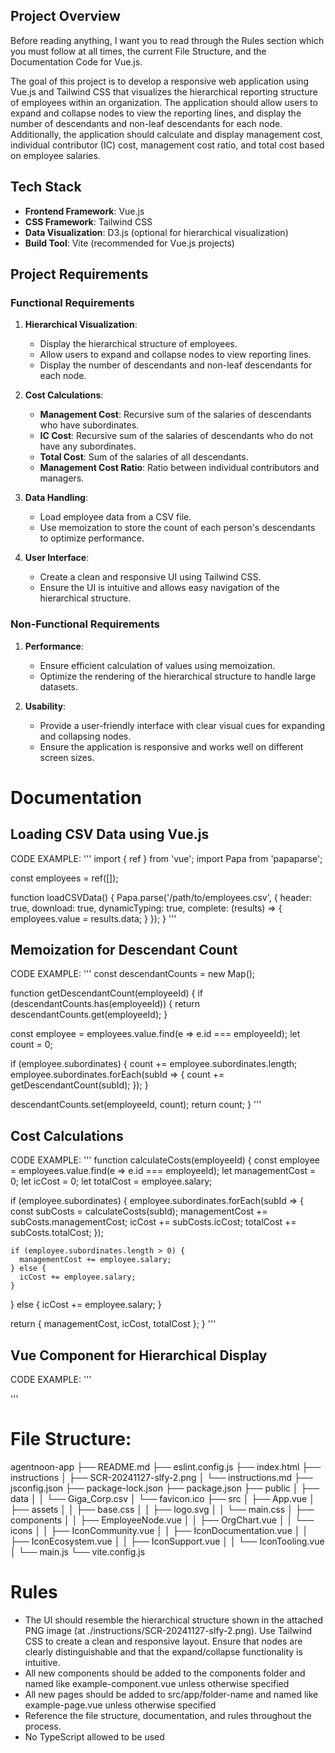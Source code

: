## Project Overview

Before reading anything, I want you to read through the Rules section which you must follow at all times, the current File Structure, and the Documentation Code for Vue.js.

The goal of this project is to develop a responsive web application using Vue.js and Tailwind CSS that visualizes the hierarchical reporting structure of employees within an organization. The application should allow users to expand and collapse nodes to view the reporting lines, and display the number of descendants and non-leaf descendants for each node. Additionally, the application should calculate and display management cost, individual contributor (IC) cost, management cost ratio, and total cost based on employee salaries.

## Tech Stack

- **Frontend Framework**: Vue.js
- **CSS Framework**: Tailwind CSS
- **Data Visualization**: D3.js (optional for hierarchical visualization)
- **Build Tool**: Vite (recommended for Vue.js projects)

## Project Requirements

### Functional Requirements

1. **Hierarchical Visualization**:
   - Display the hierarchical structure of employees.
   - Allow users to expand and collapse nodes to view reporting lines.
   - Display the number of descendants and non-leaf descendants for each node.

2. **Cost Calculations**:
   - **Management Cost**: Recursive sum of the salaries of descendants who have subordinates.
   - **IC Cost**: Recursive sum of the salaries of descendants who do not have any subordinates.
   - **Total Cost**: Sum of the salaries of all descendants.
   - **Management Cost Ratio**: Ratio between individual contributors and managers.

3. **Data Handling**:
   - Load employee data from a CSV file.
   - Use memoization to store the count of each person's descendants to optimize performance.

4. **User Interface**:
   - Create a clean and responsive UI using Tailwind CSS.
   - Ensure the UI is intuitive and allows easy navigation of the hierarchical structure.

### Non-Functional Requirements

1. **Performance**:
   - Ensure efficient calculation of values using memoization.
   - Optimize the rendering of the hierarchical structure to handle large datasets.

2. **Usability**:
   - Provide a user-friendly interface with clear visual cues for expanding and collapsing nodes.
   - Ensure the application is responsive and works well on different screen sizes.

# Documentation
## Loading CSV Data using Vue.js
CODE EXAMPLE:
'''
import { ref } from 'vue';
import Papa from 'papaparse';

const employees = ref([]);

function loadCSVData() {
  Papa.parse('/path/to/employees.csv', {
    header: true,
    download: true,
    dynamicTyping: true,
    complete: (results) => {
      employees.value = results.data;
    }
  });
}
'''
## Memoization for Descendant Count
CODE EXAMPLE:
'''
const descendantCounts = new Map();

function getDescendantCount(employeeId) {
  if (descendantCounts.has(employeeId)) {
    return descendantCounts.get(employeeId);
  }

  const employee = employees.value.find(e => e.id === employeeId);
  let count = 0;

  if (employee.subordinates) {
    count += employee.subordinates.length;
    employee.subordinates.forEach(subId => {
      count += getDescendantCount(subId);
    });
  }

  descendantCounts.set(employeeId, count);
  return count;
}
'''
## Cost Calculations
CODE EXAMPLE:
'''
function calculateCosts(employeeId) {
  const employee = employees.value.find(e => e.id === employeeId);
  let managementCost = 0;
  let icCost = 0;
  let totalCost = employee.salary;

  if (employee.subordinates) {
    employee.subordinates.forEach(subId => {
      const subCosts = calculateCosts(subId);
      managementCost += subCosts.managementCost;
      icCost += subCosts.icCost;
      totalCost += subCosts.totalCost;
    });

    if (employee.subordinates.length > 0) {
      managementCost += employee.salary;
    } else {
      icCost += employee.salary;
    }
  } else {
    icCost += employee.salary;
  }

  return { managementCost, icCost, totalCost };
}
'''

## Vue Component for Hierarchical Display
CODE EXAMPLE: 
''' 
<template>
  <div>
    <div v-for="employee in employees" :key="employee.id">
      <div @click="toggleNode(employee.id)">
        {{ employee.name }} ({{ getDescendantCount(employee.id) }} descendants)
      </div>
      <div v-if="expandedNodes.includes(employee.id)">
        <EmployeeNode v-for="subId in employee.subordinates" :key="subId" :employeeId="subId" />
      </div>
    </div>
  </div>
</template>

<script>
import { ref } from 'vue';

export default {
  props: ['employeeId'],
  setup(props) {
    const expandedNodes = ref([]);

    function toggleNode(id) {
      const index = expandedNodes.value.indexOf(id);
      if (index === -1) {
        expandedNodes.value.push(id);
      } else {
        expandedNodes.value.splice(index, 1);
      }
    }

    return { expandedNodes, toggleNode };
  }
};
</script>
'''

# File Structure:
agentnoon-app
├── README.md
├── eslint.config.js
├── index.html
├── instructions
│   ├── SCR-20241127-slfy-2.png
│   └── instructions.md
├── jsconfig.json
├── package-lock.json
├── package.json
├── public
│   ├── data
│   │   └── Giga_Corp.csv
│   └── favicon.ico
├── src
│   ├── App.vue
│   ├── assets
│   │   ├── base.css
│   │   ├── logo.svg
│   │   └── main.css
│   ├── components
│   │   ├── EmployeeNode.vue
│   │   ├── OrgChart.vue
│   │   └── icons
│   │       ├── IconCommunity.vue
│   │       ├── IconDocumentation.vue
│   │       ├── IconEcosystem.vue
│   │       ├── IconSupport.vue
│   │       └── IconTooling.vue
│   └── main.js
└── vite.config.js

# Rules
- The UI should resemble the hierarchical structure shown in the attached PNG image (at ./instructions/SCR-20241127-slfy-2.png). Use Tailwind CSS to create a clean and responsive layout. Ensure that nodes are clearly distinguishable and that the expand/collapse functionality is intuitive.
- All new components should be added to the components folder and named like example-component.vue unless otherwise specified
- All new pages should be added to src/app/folder-name and named like example-page.vue unless otherwise specified
- Reference the file structure, documentation, and rules throughout the process.
- No TypeScript allowed to be used
